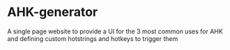 # AHK-generator
A single page website to provide a UI for the 3 most common uses for AHK and defining custom hotstrings and hotkeys to trigger them
